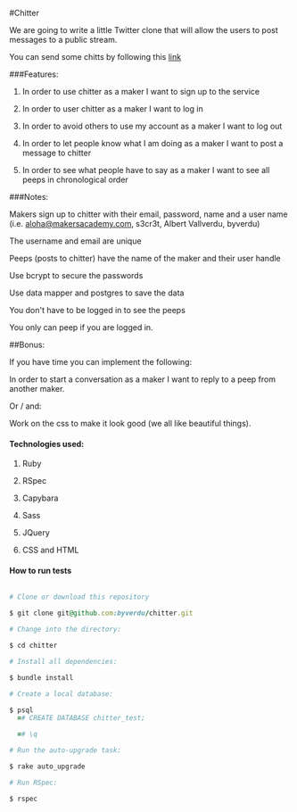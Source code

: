 #Chitter

We are going to write a little Twitter clone that will allow the users to post messages to a public stream.

You can send some chitts by following this [link](http://chitter-byver.herokuapp.com/)

###Features:
1. In order to use chitter as a maker I want to sign up to the service

2. In order to user chitter as a maker I want to log in

3. In order to avoid others to use my account as a maker I want to log out

4. In order to let people know what I am doing as a maker I want to post a message to chitter

5. In order to see what people have to say as a maker I want to see all peeps in chronological order


###Notes:

Makers sign up to chitter with their email, password, name and a user name (i.e. aloha@makersacademy.com, s3cr3t, Albert Vallverdu, byverdu)

The username and email are unique

Peeps (posts to chitter) have the name of the maker and their user handle

Use bcrypt to secure the passwords

Use data mapper and postgres to save the data

You don't have to be logged in to see the peeps

You only can peep if you are logged in.


##Bonus:

If you have time you can implement the following:

In order to start a conversation as a maker I want to reply to a peep from another maker.

Or / and:

Work on the css to make it look good (we all like beautiful things).

#### Technologies used: 

1. Ruby 

2. RSpec 

3. Capybara

1. Sass

1. JQuery

1. CSS and HTML

#### How to run tests

```ruby

# Clone or download this repository

$ git clone git@github.com:byverdu/chitter.git

# Change into the directory:

$ cd chitter

# Install all dependencies:

$ bundle install

# Create a local database:

$ psql
  =# CREATE DATABASE chitter_test;

  =# \q

# Run the auto-upgrade task:

$ rake auto_upgrade

# Run RSpec:

$ rspec

```










